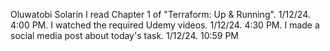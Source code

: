 Oluwatobi Solarin
I read Chapter 1 of "Terraform: Up & Running".    1/12/24.  4:00 PM.
 I watched the required Udemy videos.   1/12/24.  4:30 PM.
  I made a social media post about today's task.   1/12/24.  10:59 PM
